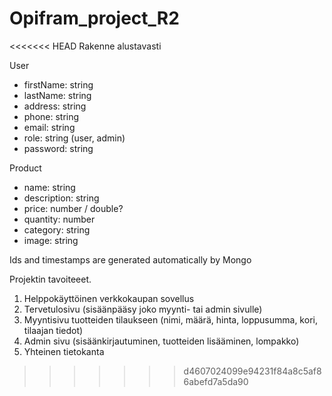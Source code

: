 # Opifram_project_R2

<<<<<<< HEAD
Rakenne alustavasti

User

- firstName: string
- lastName: string
- address: string
- phone: string
- email: string
- role: string (user, admin)
- password: string

Product

- name: string
- description: string
- price: number / double?
- quantity: number
- category: string
- image: string

Ids and timestamps are generated automatically by Mongo

Projektin tavoiteeet.

1. Helppokäyttöinen verkkokaupan sovellus
2. Tervetulosivu (sisäänpääsy joko myynti- tai admin sivulle)
3. Myyntisivu tuotteiden tilaukseen (nimi, määrä, hinta, loppusumma, kori, tilaajan tiedot)
4. Admin sivu (sisäänkirjautuminen, tuotteiden lisääminen, lompakko)
5. Yhteinen tietokanta

> > > > > > > d4607024099e94231f84a8c5af86abefd7a5da90
